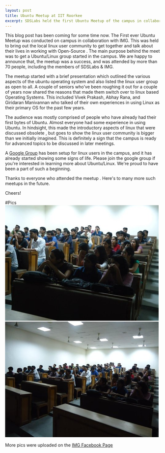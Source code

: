 ```yaml
---
layout: post
title: Ubuntu Meetup at IIT Roorkee
excerpt: SDSLabs held the first Ubuntu Meetup of the campus in collaboration with IMG, and it was a huge success.
---
```

This blog post has been coming for some time now. The First ever Ubuntu Meetup was conducted on campus in collaboration with IMG. This was held to bring out the local linux user community to get together and talk about their lives in working with Open-Source . The main purpose behind the meet was to get a Ubuntu/Linux group started in the campus. We are happy to announce that, the meetup was a success, and was attended by more than 70 people, including the members of SDSLabs & IMG.

The meetup started with a brief presentation which outlined the various aspects of the ubuntu operating system and also listed the linux user group as open to all. A couple of seniors who've been roughing it out for a couple of years now shared the reasons that made them switch over to linux based Operating Systems. This included Vivek Prakash, Abhay Rana, and Giridaran Manivannan who talked of their own experiences in using Linux as their primary OS for the past few years.

The audience was mostly comprised of people who have already had their first bytes of Ubuntu. Almost everyone had some experience in using Ubuntu. In hindsight, this made the introductory aspects of linux that were discussed obsolete , but goes to show the linux user community is bigger than we initially imagined. This is definitely a sign that the campus is ready for advanced topics to be discussed in later meetings.

A [Google Group](https://groups.google.com/forum/#!forum/lugiitr) has been setup for linux users in the campus, and it has already started showing some signs of life. Please join the google group if you're interested in learning more about Ubuntu/Linux. We're proud to have been a part of such a beginning.

Thanks to everyone who attended the meetup . Here's to many more such meetups in the future.

Cheers!

#Pics
![Pic 1](/images/posts/ubuntu_meetup1.jpg)
![Pic 2](/images/posts/ubuntu_meetup2.jpg)

More pics were uploaded on the [IMG Facebook Page](https://www.facebook.com/media/set/?set=a.10151914544906988.479689.353701311987&type=1)
